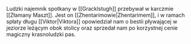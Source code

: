 Ludzki najemnik spotkany w [[Gracklstugh]] przebywał w karczmie [[Złamany Maszt]]. Jest on [[Zhentarimowie|Zhentarimem]], i w ramach spłaty długu [[Viktor|Viktora]] opowiedział nam o bestii pływającej w jeziorze leżącym obok stolicy oraz sprzedał nam po korzystnej cenie magiczny krasnoludzki pas.